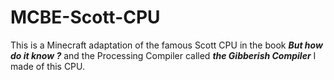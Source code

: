 # MCBE-Scott-CPU

This is a Minecraft adaptation of the famous Scott CPU in the book **_But how do it know ?_** and the Processing Compiler called **_the Gibberish Compiler_** I made of this CPU. 


